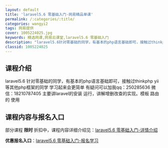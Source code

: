 ```yaml
---
layout: default
title: 'laravel5.6 零基础入门-网易精品单课'
permalink: /:categories/:title/
categories: wangyi2
tags: 网易提供
cover: 1005224025.jpg
keywords: 精选网课,网易云课堂,laravel5.6 零基础入门
description: "laravel5.6针对零基础的同学，有基本的php语言基础即可，接触过thinkphpyii等其他php框架的同学学习起来会更简单有疑问可以加我qq：250285636微信：1821078"
classid: 1005224025
---
```


## 课程介绍

laravel5.6 针对零基础的同学，有基本的php语言基础即可，接触过thinkphp yii等其他php框架的同学 学习起来会更简单
有疑问可以加我qq：250285636 微信：18210787405
主要讲laravel的安装 运行，讲解增删改查的实现。模板 路由的 使用

## 课程内容与报名入口

部分课程 **限时** 折扣中，课程内容详细介绍见：[laravel5.6 零基础入门-详情介绍](https://study.163.com/course/introduction/1005224025.htm?share=1&shareId=1025206652&utm_campaign=share&utm_medium=iphoneShare&utm_source=&utm_u=1025206652)

**优惠报名入口**：[laravel5.6 零基础入门-报名学习](https://study.163.com/course/introduction/1005224025.htm?share=1&shareId=1025206652&utm_campaign=share&utm_medium=iphoneShare&utm_source=&utm_u=1025206652)


